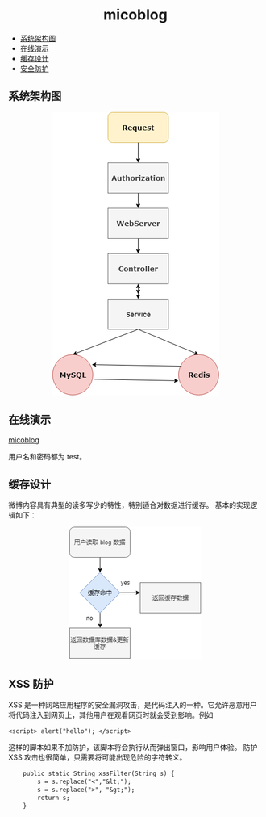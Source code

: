 <div align="center">
    <h1>
        micoblog
    </h1>
</div>

<!-- GFM-TOC -->

* [系统架构图](#系统架构图)
* [在线演示](#在线演示)
* [缓存设计](#缓存设计)
* [安全防护](#安全防护)

## 系统架构图

<div align="center">
  <img src="pics/1.png">
</div>


## 在线演示

[micoblog](http://120.79.82.70:8080/blog)

用户名和密码都为 test。

## 缓存设计
微博内容具有典型的读多写少的特性，特别适合对数据进行缓存。
基本的实现逻辑如下：
<div align="center">
  <img src="pics/2.png">
</div>

##  XSS 防护
XSS 是一种网站应用程序的安全漏洞攻击，是代码注入的一种。它允许恶意用户将代码注入到网页上，其他用户在观看网页时就会受到影响。例如

```
<script> alert("hello"); </script>
```

这样的脚本如果不加防护，该脚本将会执行从而弹出窗口，影响用户体验。
防护 XSS 攻击也很简单，只需要将可能出现危险的字符转义。

```
    public static String xssFilter(String s) {
        s = s.replace("<","&lt;");
        s = s.replace(">", "&gt;");
        return s;
    }

```




